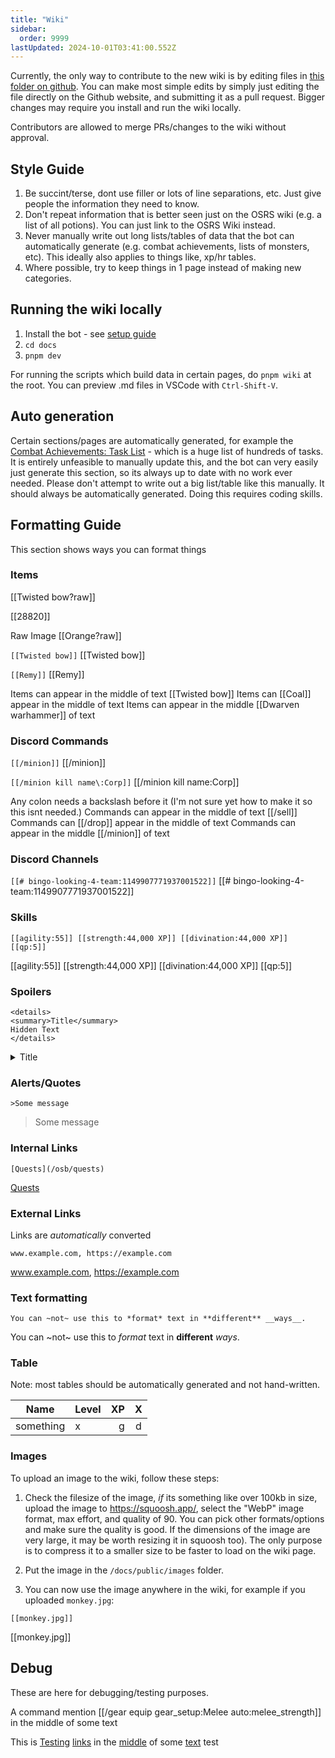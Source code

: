 ```yaml
---
title: "Wiki"
sidebar:
  order: 9999
lastUpdated: 2024-10-01T03:41:00.552Z
---
```


Currently, the only way to contribute to the new wiki is by editing files in [this folder on github](https://github.com/oldschoolgg/oldschoolbot/tree/master/docs/src/content/docs). You can make most simple edits by simply just editing the file directly on the Github website, and submitting it as a pull request. Bigger changes may require you install and run the wiki locally.

Contributors are allowed to merge PRs/changes to the wiki without approval.

## Style Guide

1. Be succint/terse, dont use filler or lots of line separations, etc. Just give people the information they need to know.
2. Don't repeat information that is better seen just on the OSRS wiki (e.g. a list of all potions). You can just link to the OSRS Wiki instead.
3. Never manually write out long lists/tables of data that the bot can automatically generate (e.g. combat achievements, lists of monsters, etc). This ideally also applies to things like, xp/hr tables.
4. Where possible, try to keep things in 1 page instead of making new categories.

## Running the wiki locally

1. Install the bot - see [setup guide](https://github.com/oldschoolgg/oldschoolbot/blob/master/SETUP.md)
2. `cd docs`
3. `pnpm dev`

For running the scripts which build data in certain pages, do `pnpm wiki` at the root. You can preview .md files in VSCode with `Ctrl-Shift-V`.

## Auto generation

Certain sections/pages are automatically generated, for example the [Combat Achievements: Task List](/osb/combat-achievements/#task-list) - which is a huge list of hundreds of tasks. It is entirely unfeasible to manually update this, and the bot can very easily just generate this section, so its always up to date with no work ever needed. Please don't attempt to write out a big list/table like this manually. It should always be automatically generated. Doing this requires coding skills.

## Formatting Guide

This section shows ways you can format things

### Items

[[Twisted bow?raw]]

[[28820]]

Raw Image [[Orange?raw]]

`[[Twisted bow]]`
[[Twisted bow]]

`[[Remy]]`
[[Remy]]

Items can appear in the middle of text [[Twisted bow]] Items can [[Coal]] appear in the middle of text Items can appear in the middle [[Dwarven warhammer]] of text

### Discord Commands

`[[/minion]]`
[[/minion]]

`[[/minion kill name\:Corp]]`
[[/minion kill name\:Corp]]

Any colon needs a backslash before it (I'm not sure yet how to make it so this isnt needed.) Commands can appear in the middle of text [[/sell]] Commands can [[/drop]] appear in the middle of text Commands can appear in the middle [[/minion]] of text

### Discord Channels

`[[# bingo-looking-4-team:1149907771937001522]]`
[[# bingo-looking-4-team:1149907771937001522]]

### Skills

`[[agility:55]] [[strength:44,000 XP]] [[divination:44,000 XP]] [[qp:5]]`

[[agility:55]] [[strength:44,000 XP]] [[divination:44,000 XP]] [[qp:5]]

### Spoilers

```
<details>
<summary>Title</summary>
Hidden Text
</details>
```

<details>
<summary>Title</summary>
Hidden Text
</details>

### Alerts/Quotes

`>Some message`

> Some message

### Internal Links

`[Quests](/osb/quests)`

[Quests](/osb/quests)

### External Links

Links are _automatically_ converted

`www.example.com, https://example.com`

www.example.com, https://example.com

### Text formatting

`You can ~not~ use this to *format* text in **different** __ways__.`

You can ~not~ use this to _format_ text in **different** _ways_.

### Table

Note: most tables should be automatically generated and not hand-written.

| Name      | Level |  XP |  X  |
| --------- | :---- | --: | :-: |
| something | x     |   g |  d  |

### Images

To upload an image to the wiki, follow these steps:

1. Check the filesize of the image, _if_ its something like over 100kb in size, upload the image to <https://squoosh.app/>, select the "WebP" image format, max effort, and quality of 90. You can pick other formats/options and make sure the quality is good. If the dimensions of the image are very large, it may be worth resizing it in squoosh too). The only purpose is to compress it to a smaller size to be faster to load on the wiki page.

2. Put the image in the `/docs/public/images` folder.

3. You can now use the image anywhere in the wiki, for example if you uploaded `monkey.jpg`:

`[[monkey.jpg]]`

[[monkey.jpg]]

## Debug

These are here for debugging/testing purposes.

A command mention [[/gear equip gear_setup\:Melee auto\:melee_strength]] in the middle of some text

This is [Testing](/) [links](/) in the [middle](/) of some [text](/) test

